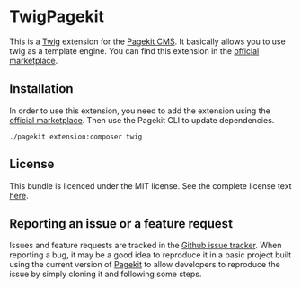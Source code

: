 # TwigPagekit

This is a [Twig](http://twig.sensiolabs.org/) extension for the [Pagekit CMS](http://pagekit.com/).
It basically allows you to use twig as a template engine.
You can find this extension in the [official marketplace](http://pagekit.com/marketplace/view/twig).

## Installation

In order to use this extension, you need to add the extension using the [official marketplace](http://pagekit.com/marketplace/view/twig).
Then use the Pagekit CLI to update dependencies.

    ./pagekit extension:composer twig

## License

This bundle is licenced under the MIT license. See the complete license text [here](LICENSE).

## Reporting an issue or a feature request

Issues and feature requests are tracked in the [Github issue tracker](https://github.com/1up-lab/pagekit-twig/issues).
When reporting a bug, it may be a good idea to reproduce it in a basic project built using the current version of [Pagekit](http://pagekit.com) to allow developers to reproduce the issue by simply cloning it and following some steps.